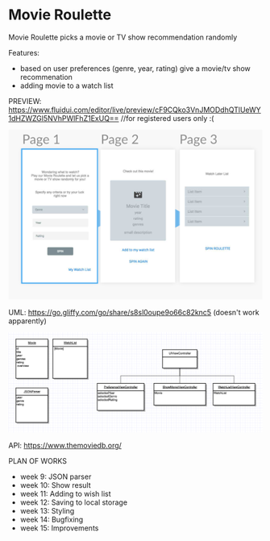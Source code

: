 # Movie Roulette
Movie Roulette picks a movie or TV show recommendation randomly

Features: 
  - based on user preferences (genre, year, rating) give a movie/tv show recommenation
  - adding movie to a watch list

PREVIEW: 
https://www.fluidui.com/editor/live/preview/cF9CQko3VnJMODdhQTlUeWY1dHZWZGl5NVhPWlFhZ1ExUQ==
//for registered users only :(

![alt text](https://github.com/amusinger/movie-roulette/blob/master/preview.png)

UML: https://go.gliffy.com/go/share/s8sl0oupe9o66c82knc5 (doesn't work apparently)

![alt text](https://github.com/amusinger/movie-roulette/blob/master/uml-v1.png)

API: https://www.themoviedb.org/ 


PLAN OF WORKS

- week 9: JSON parser
- week 10: Show result
- week 11: Adding to wish list
- week 12: Saving to local storage
- week 13: Styling
- week 14: Bugfixing
- week 15: Improvements
